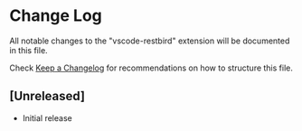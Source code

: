 # Change Log
All notable changes to the "vscode-restbird" extension will be documented in this file.

Check [Keep a Changelog](http://keepachangelog.com/) for recommendations on how to structure this file.

## [Unreleased]
- Initial release